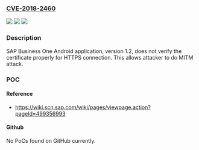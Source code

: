 ### [CVE-2018-2460](https://cve.mitre.org/cgi-bin/cvename.cgi?name=CVE-2018-2460)
![](https://img.shields.io/static/v1?label=Product&message=SAP%20Business%20One%20Android%20application&color=blue)
![](https://img.shields.io/static/v1?label=Version&message=%3D%201.2%20&color=brightgreen)
![](https://img.shields.io/static/v1?label=Vulnerability&message=Insecure%20Certificate%20Verification&color=brightgreen)

### Description

SAP Business One Android application, version 1.2, does not verify the certificate properly for HTTPS connection. This allows attacker to do MITM attack.

### POC

#### Reference
- https://wiki.scn.sap.com/wiki/pages/viewpage.action?pageId=499356993

#### Github
No PoCs found on GitHub currently.


